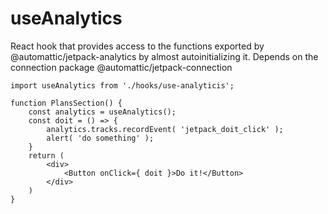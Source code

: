 # useAnalytics

React hook that provides access to the functions exported by @automattic/jetpack-analytics by almost autoinitializing it. 
Depends on the connection package @automattic/jetpack-connection


```es6
import useAnalytics from './hooks/use-analyticis';

function PlansSection() {
	const analytics = useAnalytics();
	const doit = () => {
		analytics.tracks.recordEvent( 'jetpack_doit_click' );
		alert( 'do something' );
	}
	return (
		<div>
			<Button onClick={ doit }>Do it!</Button>
		</div>
	)
}
```
